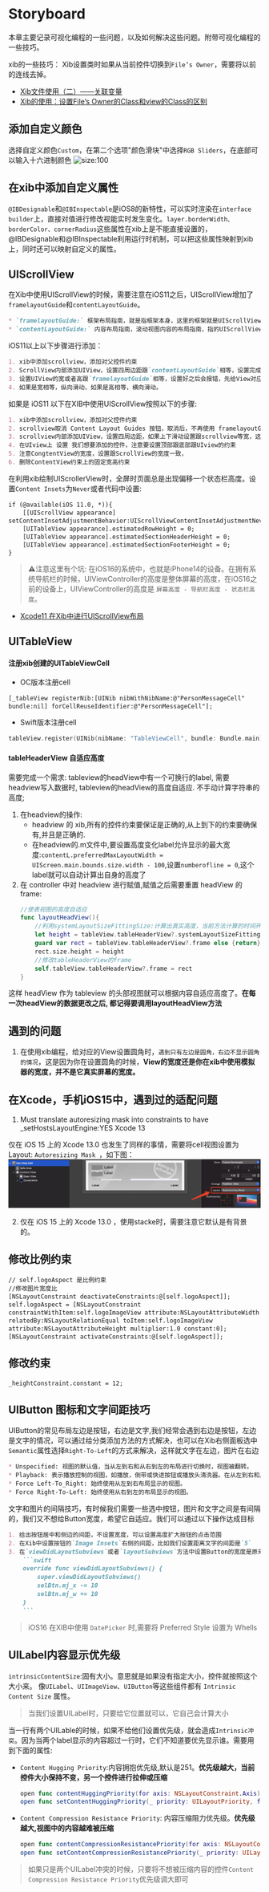 # Storyboard
本章主要记录可视化编程的一些问题，以及如何解决这些问题。附带可视化编程的一些技巧。


xib的一些技巧：
Xib设置类时如果从当前控件切换到`File’s Owner`，需要将以前的连线去掉。
* [Xib文件使用（二）——关联变量](https://blog.csdn.net/xunyn/article/details/8521194)
* [Xib的使用：设置File‘s Owner的Class和view的Class的区别](https://blog.csdn.net/az44yao/article/details/110836006?spm=1001.2101.3001.6661.1&utm_medium=distribute.pc_relevant_t0.none-task-blog-2%7Edefault%7EBlogCommendFromBaidu%7ERate-1.pc_relevant_default&depth_1-utm_source=distribute.pc_relevant_t0.none-task-blog-2%7Edefault%7EBlogCommendFromBaidu%7ERate-1.pc_relevant_default&utm_relevant_index=1)

## 添加自定义颜色
选择自定义颜色`Custom`，在第二个选项"颜色滑块"中选择`RGB Sliders`，在底部可以输入十六进制颜色
![](../imgs/ios_xib_2.png 'size:100')

## 在xib中添加自定义属性
`@IBDesignable`和`@IBInspectable`是iOS8的新特性，可以实时渲染在`interface builder`上，直接对值进行修改视能实时发生变化。`layer.borderWidth、borderColor、cornerRadius`这些属性在xib上是不能直接设置的，@IBDesignable和@IBInspectable利用运行时机制，可以把这些属性映射到xib上，同时还可以映射自定义的属性。

## UIScrollView
在Xib中使用UIScrollView的时候，需要注意在iOS11之后，UIScrollView增加了`framelayoutGuide`和`contentLayoutGuide`。

```markdown
* `framelayoutGuide:` 框架布局指南，就是指框架本身，这里的框架就是UIScrollView
* `contentLayoutGuide:` 内容布局指南，滚动视图内容的布局指南，指的UIScrollView里面的布局
```
iOS11以上以下步骤进行添加：
```markdown
1. xib中添加scrollview，添加对父控件约束
2. ScrollView内部添加UIView，设置四周边距跟`contentLayoutGuide`相等，设置完成后，修改比例为1
3. 设置UIView的宽或者高跟`framelayoutGuide`相等，设置好之后会报错，先给View对应的宽或者高一个固定值，防止报错
4. 如果是宽相等，纵向滑动，如果是高相等，横向滑动。 
```


如果是 iOS11 以下在XIB中使用UIScrollView按照以下的步骤:

```markdown
1. xib中添加scrollview，添加对父控件约束
2. scrollview取消 Content Layout Guides 按钮，取消后，不再使用 framelayoutGuide 和 contentLayoutGuide
3. scrollview内部添加UIView，设置四周边距，如果上下滑动设置跟scrollview等宽，这个时候还会报错，不管它
4. 在UIview上 设置 我们想要添加的控件，注意要设置顶部跟底部跟UIview的约束
5. 注意CongtentView的宽度，设置跟ScrollView的宽度一致，
6. 删除ContentView约束上的固定宽高约束
```

在利用xib绘制UIScrollerView时，全屏时页面总是出现偏移一个状态栏高度。设置`Content Insets`为`Never`或者代码中设置:
```objc
if (@available(iOS 11.0, *)){
    [[UIScrollView appearance] setContentInsetAdjustmentBehavior:UIScrollViewContentInsetAdjustmentNever];
    [UITableView appearance].estimatedRowHeight = 0;
    [UITableView appearance].estimatedSectionHeaderHeight = 0;
    [UITableView appearance].estimatedSectionFooterHeight = 0;
}
```

>⚠️注意这里有个坑: 在iOS16的系统中，也就是iPhone14的设备。在拥有系统导航栏的时候，UIViewController的高度是整体屏幕的高度，在iOS16之前的设备上，UIViewController的高度是 `屏幕高度 - 导航栏高度 - 状态栏高度`。

* [Xcode11 在Xib中进行UIScrollView布局](https://juejin.cn/post/6844904042452238344)


## UITableView
#### 注册xib创建的UITableViewCell
* OC版本注册cell
```objc
[_tableView registerNib:[UINib nibWithNibName:@"PersonMessageCell" bundle:nil] forCellReuseIdentifier:@"PersonMessageCell"];
```
* Swift版本注册cell
```swift
tableView.register(UINib(nibName: "TableViewCell", bundle: Bundle.main), forCellReuseIdentifier: "TableViewCell")
``` 

#### tableHeaderView 自适应高度
需要完成一个需求: tableview的headView中有一个可换行的label, 需要headview写入数据时, tableview的headView的高度自适应. 不手动计算字符串的高度;

1. 在headview的操作:
    *  headview 的 xib,所有的控件约束要保证是正确的,从上到下的约束要确保有,并且是正确的.
    * 在headview的.m文件中,要设置高度变化label允许显示的最大宽度:`contentL.preferredMaxLayoutWidth = UIScreen.main.bounds.size.width - 100`,设置`numberofline = 0`,这个label就可以自动计算出自身的高度了
2. 在 controller 中对 headview 进行赋值,赋值之后需要重置 headView 的 frame:
    ```swift
    //使表视图的高度自适应
    func layoutHeadView(){
        //利用systemLayoutSizeFittingSize:计算出真实高度，当前方法计算的时间开销是十分大的
        let height = tableView.tableHeaderView?.systemLayoutSizeFitting(UIView.layoutFittingCompressedSize).height ?? 0.0
        guard var rect = tableView.tableHeaderView?.frame else {return}
        rect.size.height = height
        //修改tableHeaderView的frame
        self.tableView.tableHeaderView?.frame = rect
    }
    ```
这样 headView 作为 tableview 的头部视图就可以根据内容自适应高度了。**在每一次headView的数据更改之后, 都记得要调用layoutHeadView方法**


## 遇到的问题
1. 在使用xib编程，给对应的View设置圆角时，`遇到只有左边是圆角，右边不显示圆角的情况`，这是因为你在设置圆角的时候，**View的宽度还是你在xib中使用模拟器的宽度，并不是它真实屏幕的宽度。**


## 在Xcode，手机iOS15中，遇到过的适配问题
1. Must translate autoresizing mask into constraints to have _setHostsLayoutEngine:YES Xcode 13

仅在 iOS 15 上的 Xcode 13.0 也发生了同样的事情，需要将cell视图设置为Layout: `Autoresizing Mask `，如下图：
![](../imgs/xib/ios_xib_1.png)


2. 仅在 iOS 15 上的 Xcode 13.0 ，使用stacke时，需要注意它默认是有背景的。


## 修改比例约束
```objc
// self.logoAspect 是比例约束
//修改图片宽度比
[NSLayoutConstraint deactivateConstraints:@[self.logoAspect]];
self.logoAspect = [NSLayoutConstraint constraintWithItem:self.logoImageView attribute:NSLayoutAttributeWidth relatedBy:NSLayoutRelationEqual toItem:self.logoImageView attribute:NSLayoutAttributeHeight multiplier:1.0 constant:0];
[NSLayoutConstraint activateConstraints:@[self.logoAspect]];
```

## 修改约束
```objc
_heightConstraint.constant = 12;
```

## UIButton 图标和文字间距技巧
UIButton的常见布局左边是按钮，右边是文字,我们经常会遇到右边是按钮，左边是文字的情况，可以通过给分类添加方法的方式解决，也可以在Xib右侧面板选中`Semantic`属性选择`Right-To-Left`的方式来解决，这样就文字在左边，图片在右边
```markdown
* Unspecified: 视图的默认值，当从左到右和从右到左的布局进行切换时，视图被翻转。
* Playback: 表示播放控制的视图，如播放，倒带或快进按钮或播放头清洗器。在从左到右和从右到左的布局之间切换时，这些视图不会翻转。
* Force Left-To_Right: 始终使用从左到右布局显示的视图。
* Force Right-To-Left: 始终使用从右到左的布局显示的视图。
```

文字和图片的间隔技巧，有时候我们需要一些选中按钮，图片和文字之间是有间隔的，我们又不想给Button宽度，希望它自适应。我们可以通过以下操作达成目标
```markdown
1. 给出按钮居中和侧边的间距，不设置宽度，可以设置高度扩大按钮的点击范围
2. 在Xib中设置按钮的`Image Insets`右侧的间距，比如我们设置距离文字的间距是`5`
3. 在`viewDidLayoutSubviews`或者`layoutSubviews`方法中设置Button的宽度是原来的`宽度 + 间距`，**注意同样需要修改x的值**。这样就可以达成我们的目标，
    ```swift
    override func viewDidLayoutSubviews() {
        super.viewDidLayoutSubviews()
        selBtn.mj_x -= 10
        selBtn.mj_w += 10
    }
    ```
```

> iOS16 在XIB中使用 `DatePicker` 时,需要将 Preferred Style 设置为 Whells


## UILabel内容显示优先级
`intrinsicContentSize`:固有大小。意思就是如果没有指定大小，控件就按照这个大小来。 像`UILabel`、`UIImageView`、`UIButton`等这些组件都有 `Intrinsic Content Size` 属性。

> 当我们设置UILabel时，只要给它位置就可以，它自己会计算大小

当一行有两个UILable的时候，如果不给他们设置优先级，就会造成`Intrinsic冲突`。因为当两个label显示的内容超过一行时，它们不知道要优先显示谁。需要用到下面的属性:
* `Content Hugging Priority`:内容拥抱优先级,默认是251。**优先级越大，当前控件大小保持不变，另一个控件进行拉伸或压缩**
    ```swift
    open func contentHuggingPriority(for axis: NSLayoutConstraint.Axis) -> UILayoutPriority
    open func setContentHuggingPriority(_ priority: UILayoutPriority, for axis: NSLayoutConstraint.Axis)
    ```
* `Content Compression Resistance Priority`: 内容压缩阻力优先级。**优先级越大,视图中的内容越难被压缩**
    ```swift
    open func contentCompressionResistancePriority(for axis: NSLayoutConstraint.Axis) -> UILayoutPriority
    open func setContentCompressionResistancePriority(_ priority: UILayoutPriority, for axis: NSLayoutConstraint.Axis)
    ```

>如果只是两个UILabel冲突的时候，只要将不想被压缩内容的控件`Content Compression Resistance Priority`优先级调大即可